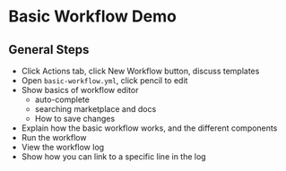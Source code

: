 # Basic Workflow Demo



## General Steps

- Click Actions tab, click New Workflow button, discuss templates
- Open `basic-workflow.yml`, click pencil to edit
- Show basics of workflow editor
  - auto-complete
  - searching marketplace and docs
  - How to save changes
- Explain how the basic workflow works, and the different components
- Run the workflow
- View the workflow log
- Show how you can link to a specific line in the log